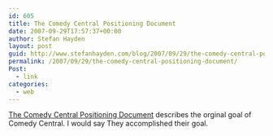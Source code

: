 ```yaml
---
id: 605
title: The Comedy Central Positioning Document
date: 2007-09-29T17:57:37+00:00
author: Stefan Hayden
layout: post
guid: http://www.stefanhayden.com/blog/2007/09/29/the-comedy-central-positioning-document/
permalink: /2007/09/29/the-comedy-central-positioning-document/
Post:
  - link
categories:
  - web
---
```

<a href="http://billburnett.wordpress.com/comedy-central-positioning-document/">The Comedy Central Positioning Document</a> describes the orginal goal of Comedy Central. I would say They accomplished their goal.